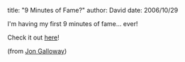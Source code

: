 
title: "9 Minutes of Fame?"
author: David
date: 2006/10/29

<p>I'm having my first 9 minutes of fame... ever!</p> <p>Check it out <a href="http://9minutesoffame.com/">here</a>!</p> <p>(from <a href="http://weblogs.asp.net/jgalloway/archive/2006/10/28/_5B00_link_5D00_-9MinutesOfFame.aspx">Jon Galloway</a>)</p>
